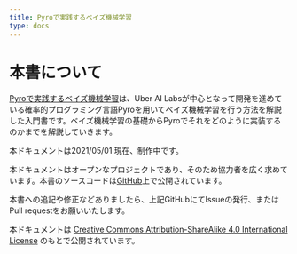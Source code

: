 ```yaml
---
title: Pyroで実践するベイズ機械学習
type: docs
---
```

# 本書について

[Pyroで実践するベイズ機械学習](https://pyro-book.data-hacker.net/)は、Uber AI Labsが中心となって開発を進めている確率的プログラミング言語Pyroを用いてベイズ機械学習を行う方法を解説した入門書です。ベイズ機械学習の基礎からPyroでそれをどのように実装するのかまでを解説していきます。

本ドキュメントは2021/05/01 現在、制作中です。

本ドキュメントはオープンなプロジェクトであり、そのため協力者を広く求めています。本書のソースコードは[GitHub](https://github.com/a-mitani/bayes-pyro)上で公開されています。

本書への追記や修正などありましたら、上記GitHubにてIssueの発行、またはPull requestをお願いいたします。

本ドキュメントは [Creative Commons Attribution-ShareAlike 4.0 International License](https://creativecommons.org/licenses/by-sa/4.0/deed.en) のもとで公開されています。